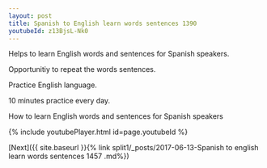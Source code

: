 ```yaml
---
layout: post
title: Spanish to English learn words sentences 1390 
youtubeId: z13BjsL-Nk0
---
```

 
 
Helps to learn English words and sentences for Spanish speakers.

Opportunitiy to repeat the words sentences. 

Practice English language. 
 
10 minutes practice every day. 
 
How to learn English words and sentences for Spanish speakers 
 
{% include youtubePlayer.html id=page.youtubeId %}
 
 
[Next]({{ site.baseurl }}{% link  split1/_posts/2017-06-13-Spanish to english learn words sentences 1457 .md%})
 

